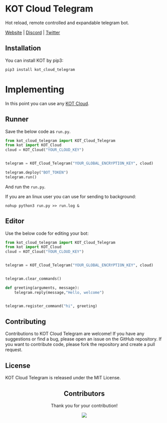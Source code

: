 # KOT Cloud Telegram

Hot reload, remote controlled and expandable telegram bot.

[Website](https://kotdatabase.dev/kot_cloud_telegram) | [Discord](https://discord.gg/QtnKf532Er) | [Twitter](https://twitter.com/)




## Installation
You can install KOT by pip3:

```console
pip3 install kot_cloud_telegram
```



# Implementing
In this point you can use any [KOT Cloud](https://docs.kotdatabase.dev/kot_cloud.html).


## Runner

Save the below code as `run.py`.
```python
from kot_cloud_telegram import KOT_Cloud_Telegram
from kot import KOT_Cloud
cloud = KOT_Cloud("YOUR_CLOUD_KEY")


telegram = KOT_Cloud_Telegram("YOUR_GLOBAL_ENCRYPTION_KEY", cloud)

telegram.deploy("BOT_TOKEN") 
telegram.run()
```

And run the `run.py`.

If you are an linux user you can use for sending to background:
```console
nohup python3 run.py >> run.log &
```




## Editor

Use the below code for editing your bot:

```python
from kot_cloud_telegram import KOT_Cloud_Telegram
from kot import KOT_Cloud
cloud = KOT_Cloud("YOUR_CLOUD_KEY")


telegram = KOT_Cloud_Telegram("YOUR_GLOBAL_ENCRYPTION_KEY", cloud)


telegram.clear_commands()

def greeting(arguments, message):
    telegram.reply(message,"Hello, welcome")


telegram.register_command("hi", greeting)


```


## Contributing
Contributions to KOT Cloud Telegram are welcome! If you have any suggestions or find a bug, please open an issue on the GitHub repository. If you want to contribute code, please fork the repository and create a pull request.

## License
KOT Cloud Telegram is released under the MIT License.

<h2 align="center">
    Contributors
</h2>
<p align="center">
    Thank you for your contribution!
</p>
<p align="center">
    <a href="https://github.com/KOT-database/KOT-Cloud-Telegram/graphs/contributors">
      <img src="https://contrib.rocks/image?repo=KOT-database/KOT-Cloud-Telegram" />
    </a>
</p>
